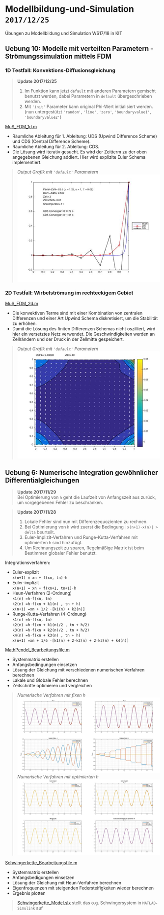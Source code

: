 # Modellbildung-und-Simulation `2017/12/25`
Übungen zu Modellbildung und Simulation WS17/18 in KIT

## Uebung 10: Modelle mit verteilten Parametern - Strömungssimulation mittels FDM
### 1D Testfall: Konvektions-Diffusionsgleichung
> **Update 2017/12/25**
> 1. Im Funktion kann jetzt `default` mit anderen Parametern gemischt benutzt werden, dabei Parametern in `default` übergeschrieben werden.
> 2. Mit `'init'` Parameter kann original Phi-Wert initialisiert werden. (nun untergestützt `'random'`, `'line'`, `'zero'`, `'boundaryvalue1'`, `'boundaryvalue2'`)

[MuS_FDM_1d.m](https://github.com/wenyi1994/Modellbildung-und-Simulation/blob/master/Uebung10/MuS_FDM_1d.m)
* Räumliche Ableitung für 1. Ableitung: UDS (Upwind Difference Scheme) und CDS (Central Difference Scheme).
* Räumliche Ableitung für 2. Ableitung: CDS.
* Die Lösung wird iterativ gesucht. Es wird der Zeitterm zu der oben angegebenen Gleichung addiert. Hier wird explizite Euler Schema implementiert.  
> *Output Grafik mit `'default'` Parametern*  
> ![image](https://github.com/wenyi1994/Modellbildung-und-Simulation/blob/master/Uebung10/1_default.jpg)

### 2D Testfall: Wirbelströmung im rechteckigem Gebiet
[MuS_FDM_2d.m](https://github.com/wenyi1994/Modellbildung-und-Simulation/blob/master/Uebung10/MuS_FDM_2d.m)
* Die konvektiven Terme sind mit einer Kombination von zentralen Differenzen und einer Art Upwind Schema diskretisiert, um die Stabilität zu erhöhen.
* Damit die Lösung des finiten Differenzen Schemas nicht oszilliert, wird hier ein versetztes Netz verwendet. Die Geschwindigkeiten werden an Zellrändern und der Druck in der Zellmitte gespeichert.
> *Output Grafik mit `'default'` Parametern*  
> ![image](https://github.com/wenyi1994/Modellbildung-und-Simulation/blob/master/Uebung10/2_default.jpg)

## Uebung 6: Numerische Integration gewöhnlicher Differentialgleichungen
> **Update 2017/11/29**  
> Bei Optimierung von `h` geht die Laufzeit von Anfangszeit aus zurück, um vorgegebenen Fehler zu beschränken.

> **Update 2017/11/28**  
> 1. Lokale Fehler sind nun mit Differenzequozienten zu rechnen.
> 2. Bei Optimierung von `h` wird zuerst die Bedingung `|x(n+1)-x(n)| > delta` beurteilt.
> 3. Euler-Implizit-Verfahren und Runge-Kutta-Verfahren mit optimierten `h` sind hinzufügt.
> 4. Um Rechnungszeit zu sparen, Regelmäßige Matrix ist beim Bestimmen globaler Fehler benutzt.

Integrationsverfahren:
  * Euler-explizit  
    `x(n+1) = xn + f(xn, tn)·h`
  * Euler-implizit  
    `x(n+1) = xn + f(xn+1, tn+1)·h`
  * Heun-Verfahren (2-Ordnung)  
    `k1(n) =h·f(xn, tn)`  
    `k2(n) =h·f(xn + k1(n) , tn + h)`  
    `x(n+1) =xn + 1/2 ·[k1(n) + k2(n)]`
  * Runge-Kutta-Verfahren (4-Ordnung)  
    `k1(n) =h·f(xn, tn)`  
    `k2(n) =h·f(xn + k1(n)/2 , tn + h/2)`  
    `k3(n) =h·f(xn + k2(n)/2 , tn + h/2)`  
    `k4(n) =h·f(xn + k3(n) , tn + h)`  
    `x(n+1) =xn + 1/6 ·[k1(n) + 2·k2(n) + 2·k3(n) + k4(n)]`

[MathPendel_Bearbeitungsfile.m](https://github.com/wenyi1994/Modellbildung-und-Simulation/blob/master/Uebung6/MathPendel_Bearbeitungsfile.m)
 * Systemmatrix erstellen
 * Anfangsbedingungen einsetzen
 * Lösung der Gleichung mit verschiedenen numerischen Verfahren berechnen
 * Lakale und Globale Fehler berechnen
 * Zeitschritte optimieren und vergleichen
 > *Numerische Verfahren mit fixen h*
 > ![image](https://github.com/wenyi1994/Modellbildung-und-Simulation/blob/master/Uebung6/Verfahren_m_fixen_h.jpg)
 > *Numerische Verfahren mit optimierten h*
 > ![image](https://github.com/wenyi1994/Modellbildung-und-Simulation/blob/master/Uebung6/Verfahren_m_optim_h.jpg)

[Schwingerkette_Bearbeitungsfile.m](https://github.com/wenyi1994/Modellbildung-und-Simulation/blob/master/Uebung6/Schwingerkette_Bearbeitungsfile.m)
 * Systemmatrix erstellen
 * Anfangsbedigungen einsetzen
 * Lösung der Gleichung mit Heun-Verfahren berechnen
 * Eigenfrequenzen mit steigenden Federsteifigkeiten wieder berechnen
 * Ergebnis plotten  
 > [Schwingerkette_Model.slx](https://github.com/wenyi1994/Modellbildung-und-Simulation/blob/master/Uebung6/Schwingerkette_Model.slx) stellt das o.g. Schwingersystem in `MATLAB-Simulink` auf
